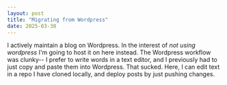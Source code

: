 ```yaml
---
layout: post
title: "Migrating from Wordpress"
date: 2025-03-30
---
```

I actively maintain a blog on Wordpress. In the interest of *not using wordpress* I'm going to host it on here instead. The Wordpress workflow was clunky-- I prefer to write words in a text editor, and I previously had to just copy and paste them into Wordpress. That sucked. Here, I can edit text in a repo I have cloned locally, and deploy posts by just pushing changes.
